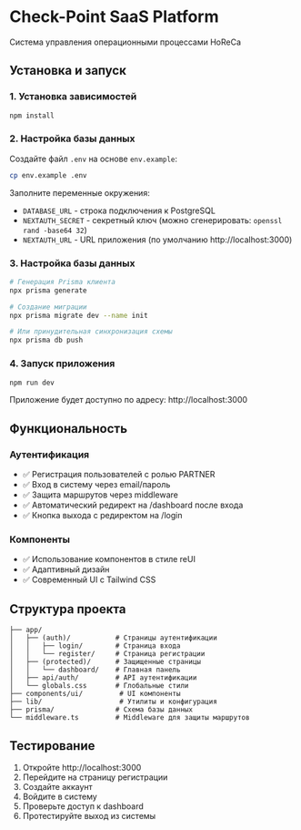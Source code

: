 # Check-Point SaaS Platform

Система управления операционными процессами HoReCa

## Установка и запуск

### 1. Установка зависимостей
```bash
npm install
```

### 2. Настройка базы данных
Создайте файл `.env` на основе `env.example`:
```bash
cp env.example .env
```

Заполните переменные окружения:
- `DATABASE_URL` - строка подключения к PostgreSQL
- `NEXTAUTH_SECRET` - секретный ключ (можно сгенерировать: `openssl rand -base64 32`)
- `NEXTAUTH_URL` - URL приложения (по умолчанию http://localhost:3000)

### 3. Настройка базы данных
```bash
# Генерация Prisma клиента
npx prisma generate

# Создание миграции
npx prisma migrate dev --name init

# Или принудительная синхронизация схемы
npx prisma db push
```

### 4. Запуск приложения
```bash
npm run dev
```

Приложение будет доступно по адресу: http://localhost:3000

## Функциональность

### Аутентификация
- ✅ Регистрация пользователей с ролью PARTNER
- ✅ Вход в систему через email/пароль
- ✅ Защита маршрутов через middleware
- ✅ Автоматический редирект на /dashboard после входа
- ✅ Кнопка выхода с редиректом на /login

### Компоненты
- ✅ Использование компонентов в стиле reUI
- ✅ Адаптивный дизайн
- ✅ Современный UI с Tailwind CSS

## Структура проекта

```
├── app/
│   ├── (auth)/           # Страницы аутентификации
│   │   ├── login/        # Страница входа
│   │   └── register/     # Страница регистрации
│   ├── (protected)/      # Защищенные страницы
│   │   └── dashboard/    # Главная панель
│   ├── api/auth/         # API аутентификации
│   └── globals.css       # Глобальные стили
├── components/ui/         # UI компоненты
├── lib/                   # Утилиты и конфигурация
├── prisma/               # Схема базы данных
└── middleware.ts         # Middleware для защиты маршрутов
```

## Тестирование

1. Откройте http://localhost:3000
2. Перейдите на страницу регистрации
3. Создайте аккаунт
4. Войдите в систему
5. Проверьте доступ к dashboard
6. Протестируйте выход из системы
